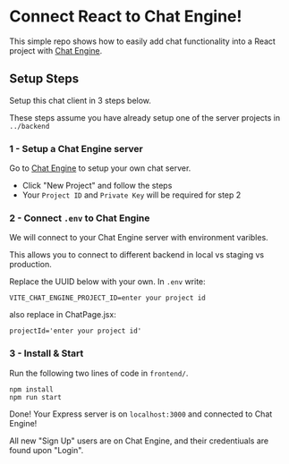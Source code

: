 # Connect React to Chat Engine!

This simple repo shows how to easily add chat functionality into a React project with [Chat Engine](https://chatengine.io).

## Setup Steps

Setup this chat client in 3 steps below.

These steps assume you have already setup one of the server projects in `../backend` 

### 1 - Setup a Chat Engine server

Go to [Chat Engine](https://chatengine.io) to setup your own chat server.

- Click "New Project" and follow the steps
- Your `Project ID` and `Private Key` will be required for step 2

### 2 - Connect `.env` to Chat Engine

We will connect to your Chat Engine server with environment varibles.

This allows you to connect to different backend in local vs staging vs production.

Replace the UUID below with your own. In `.env` write:

```
VITE_CHAT_ENGINE_PROJECT_ID=enter your project id
```
also replace in ChatPage.jsx:
```
projectId='enter your project id'
```
### 3 - Install & Start

Run the following two lines of code in `frontend/`.

```
npm install
npm run start
```

Done! Your Express server is on `localhost:3000` and connected to Chat Engine!

All new "Sign Up" users are on Chat Engine, and their credentiuals are found upon "Login".

